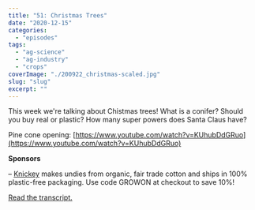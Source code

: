 ```yaml
---
title: "51: Christmas Trees"
date: "2020-12-15"
categories: 
  - "episodes"
tags: 
  - "ag-science"
  - "ag-industry"
  - "crops"
coverImage: "./200922_christmas-scaled.jpg"
slug: "slug"
excerpt: ""
---
```


This week we're talking about Chistmas trees! What is a conifer? Should you buy real or plastic? How many super powers does Santa Claus have?

Pine cone opening: [https://www.youtube.com/watch?v=KUhubDdGRuo](https://www.youtube.com/watch?v=KUhubDdGRuo)

**Sponsors**

– [Knickey](https://shareasale.com/r.cfm?b=1394995&u=2604378&m=90461&urllink=&afftrack=) makes undies from organic, fair trade cotton and ships in 100% plastic-free packaging. Use code GROWON at checkout to save 10%!

[Read the transcript.](https://www.onetogrowonpod.com/51-christmas-trees-transcript)
